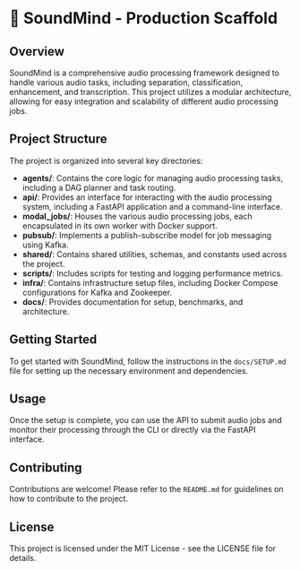 # 🧠 SoundMind - Production Scaffold

## Overview
SoundMind is a comprehensive audio processing framework designed to handle various audio tasks, including separation, classification, enhancement, and transcription. This project utilizes a modular architecture, allowing for easy integration and scalability of different audio processing jobs.

## Project Structure
The project is organized into several key directories:

- **agents/**: Contains the core logic for managing audio processing tasks, including a DAG planner and task routing.
- **api/**: Provides an interface for interacting with the audio processing system, including a FastAPI application and a command-line interface.
- **modal_jobs/**: Houses the various audio processing jobs, each encapsulated in its own worker with Docker support.
- **pubsub/**: Implements a publish-subscribe model for job messaging using Kafka.
- **shared/**: Contains shared utilities, schemas, and constants used across the project.
- **scripts/**: Includes scripts for testing and logging performance metrics.
- **infra/**: Contains infrastructure setup files, including Docker Compose configurations for Kafka and Zookeeper.
- **docs/**: Provides documentation for setup, benchmarks, and architecture.

## Getting Started
To get started with SoundMind, follow the instructions in the `docs/SETUP.md` file for setting up the necessary environment and dependencies.

## Usage
Once the setup is complete, you can use the API to submit audio jobs and monitor their processing through the CLI or directly via the FastAPI interface.

## Contributing
Contributions are welcome! Please refer to the `README.md` for guidelines on how to contribute to the project.

## License
This project is licensed under the MIT License - see the LICENSE file for details.